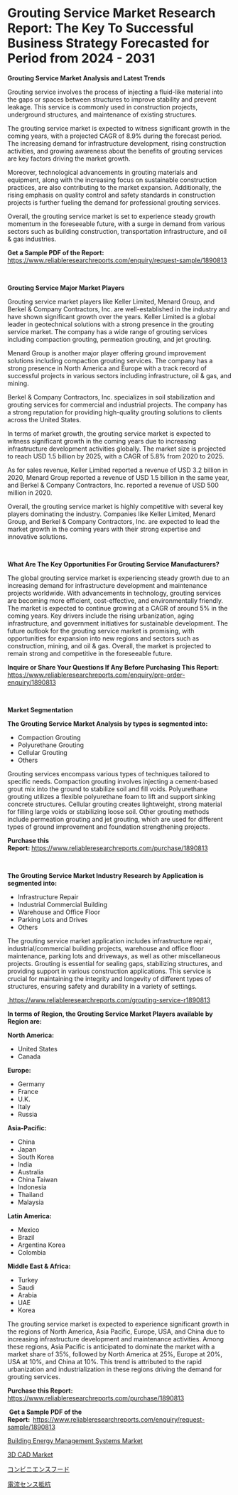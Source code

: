 <p><h1>Grouting Service Market Research Report: The Key To Successful Business Strategy Forecasted for Period from 2024 - 2031</h1></p><p><strong>Grouting Service Market Analysis and Latest Trends</strong></p>
<p><p>Grouting service involves the process of injecting a fluid-like material into the gaps or spaces between structures to improve stability and prevent leakage. This service is commonly used in construction projects, underground structures, and maintenance of existing structures.</p><p>The grouting service market is expected to witness significant growth in the coming years, with a projected CAGR of 8.9% during the forecast period. The increasing demand for infrastructure development, rising construction activities, and growing awareness about the benefits of grouting services are key factors driving the market growth.</p><p>Moreover, technological advancements in grouting materials and equipment, along with the increasing focus on sustainable construction practices, are also contributing to the market expansion. Additionally, the rising emphasis on quality control and safety standards in construction projects is further fueling the demand for professional grouting services.</p><p>Overall, the grouting service market is set to experience steady growth momentum in the foreseeable future, with a surge in demand from various sectors such as building construction, transportation infrastructure, and oil & gas industries.</p></p>
<p><strong>Get a Sample PDF of the Report:&nbsp;</strong> <a href="https://www.reliableresearchreports.com/enquiry/request-sample/1890813">https://www.reliableresearchreports.com/enquiry/request-sample/1890813</a></p>
<p>&nbsp;</p>
<p><strong>Grouting Service Major Market Players</strong></p>
<p><p>Grouting service market players like Keller Limited, Menard Group, and Berkel & Company Contractors, Inc. are well-established in the industry and have shown significant growth over the years. Keller Limited is a global leader in geotechnical solutions with a strong presence in the grouting service market. The company has a wide range of grouting services including compaction grouting, permeation grouting, and jet grouting.</p><p>Menard Group is another major player offering ground improvement solutions including compaction grouting services. The company has a strong presence in North America and Europe with a track record of successful projects in various sectors including infrastructure, oil & gas, and mining.</p><p>Berkel & Company Contractors, Inc. specializes in soil stabilization and grouting services for commercial and industrial projects. The company has a strong reputation for providing high-quality grouting solutions to clients across the United States.</p><p>In terms of market growth, the grouting service market is expected to witness significant growth in the coming years due to increasing infrastructure development activities globally. The market size is projected to reach USD 1.5 billion by 2025, with a CAGR of 5.8% from 2020 to 2025.</p><p>As for sales revenue, Keller Limited reported a revenue of USD 3.2 billion in 2020, Menard Group reported a revenue of USD 1.5 billion in the same year, and Berkel & Company Contractors, Inc. reported a revenue of USD 500 million in 2020.</p><p>Overall, the grouting service market is highly competitive with several key players dominating the industry. Companies like Keller Limited, Menard Group, and Berkel & Company Contractors, Inc. are expected to lead the market growth in the coming years with their strong expertise and innovative solutions.</p></p>
<p>&nbsp;</p>
<p><strong>What Are The Key Opportunities For Grouting Service Manufacturers?</strong></p>
<p><p>The global grouting service market is experiencing steady growth due to an increasing demand for infrastructure development and maintenance projects worldwide. With advancements in technology, grouting services are becoming more efficient, cost-effective, and environmentally friendly. The market is expected to continue growing at a CAGR of around 5% in the coming years. Key drivers include the rising urbanization, aging infrastructure, and government initiatives for sustainable development. The future outlook for the grouting service market is promising, with opportunities for expansion into new regions and sectors such as construction, mining, and oil & gas. Overall, the market is projected to remain strong and competitive in the foreseeable future.</p></p>
<p><strong>Inquire or Share Your Questions If Any Before Purchasing This Report:</strong> <a href="https://www.reliableresearchreports.com/enquiry/pre-order-enquiry/1890813">https://www.reliableresearchreports.com/enquiry/pre-order-enquiry/1890813</a></p>
<p>&nbsp;</p>
<p><strong>Market Segmentation</strong></p>
<p><strong>The Grouting Service Market Analysis by types is segmented into:</strong></p>
<p><ul><li>Compaction Grouting</li><li>Polyurethane Grouting</li><li>Cellular Grouting</li><li>Others</li></ul></p>
<p><p>Grouting services encompass various types of techniques tailored to specific needs. Compaction grouting involves injecting a cement-based grout mix into the ground to stabilize soil and fill voids. Polyurethane grouting utilizes a flexible polyurethane foam to lift and support sinking concrete structures. Cellular grouting creates lightweight, strong material for filling large voids or stabilizing loose soil. Other grouting methods include permeation grouting and jet grouting, which are used for different types of ground improvement and foundation strengthening projects.</p></p>
<p><strong>Purchase this Report:&nbsp;</strong><a href="https://www.reliableresearchreports.com/purchase/1890813">https://www.reliableresearchreports.com/purchase/1890813</a></p>
<p>&nbsp;</p>
<p><strong>The Grouting Service Market Industry Research by Application is segmented into:</strong></p>
<p><ul><li>Infrastructure Repair</li><li>Industrial Commercial Building</li><li>Warehouse and Office Floor</li><li>Parking Lots and Drives</li><li>Others</li></ul></p>
<p><p>The grouting service market application includes infrastructure repair, industrial/commercial building projects, warehouse and office floor maintenance, parking lots and driveways, as well as other miscellaneous projects. Grouting is essential for sealing gaps, stabilizing structures, and providing support in various construction applications. This service is crucial for maintaining the integrity and longevity of different types of structures, ensuring safety and durability in a variety of settings.</p></p>
<p><a href="https://www.reliableresearchreports.com/grouting-service-r1890813">&nbsp;https://www.reliableresearchreports.com/grouting-service-r1890813</a></p>
<p><strong>In terms of Region, the Grouting Service Market Players available by Region are:</strong></p>
<p>
    <p> <strong> North America: </strong>
        <ul>
            <li>United States</li>
            <li>Canada</li>
        </ul>
        </p> 
    <p> <strong> Europe: </strong>
        <ul>
            <li>Germany</li>
            <li>France</li>
            <li>U.K.</li>
            <li>Italy</li>
            <li>Russia</li>
        </ul>
        </p> 
    <p> <strong> Asia-Pacific: </strong>
        <ul>
            <li>China</li>
            <li>Japan</li>
            <li>South Korea</li>
            <li>India</li>
            <li>Australia</li>
            <li>China Taiwan</li>
            <li>Indonesia</li>
            <li>Thailand</li>
            <li>Malaysia</li>
        </ul>
        </p> 
    <p> <strong> Latin America: </strong>
        <ul>
            <li>Mexico</li>
            <li>Brazil</li>
            <li>Argentina Korea</li>
            <li>Colombia</li>
        </ul>
        </p> 
    <p> <strong> Middle East & Africa: </strong>
        <ul>
            <li>Turkey</li>
            <li>Saudi</li>
            <li>Arabia</li>
            <li>UAE</li>
            <li>Korea</li>
        </ul>
    </p>
    </p>
<p><p>The grouting service market is expected to experience significant growth in the regions of North America, Asia Pacific, Europe, USA, and China due to increasing infrastructure development and maintenance activities. Among these regions, Asia Pacific is anticipated to dominate the market with a market share of 35%, followed by North America at 25%, Europe at 20%, USA at 10%, and China at 10%. This trend is attributed to the rapid urbanization and industrialization in these regions driving the demand for grouting services.</p></p>
<p><strong>Purchase this Report: </strong><a href="https://www.reliableresearchreports.com/purchase/1890813">https://www.reliableresearchreports.com/purchase/1890813</a></p>
<p>&nbsp;<strong>Get a Sample PDF of the Report:&nbsp;&nbsp;</strong><a href="https://www.reliableresearchreports.com/enquiry/request-sample/1890813">https://www.reliableresearchreports.com/enquiry/request-sample/1890813</a></p>
<p><strong></strong></p>
<p><p><a href="https://github.com/bushilahore52/Market-Research-Report-List-1/blob/main/building-energy-management-systems-market.md">Building Energy Management Systems Market</a></p><p><a href="https://github.com/khkjaxbn36/Market-Research-Report-List-1/blob/main/3d-cad-market.md">3D CAD Market</a></p><p><a href="https://github.com/decker5351/Market-Research-Report-List-2/blob/main/4727789181509.md">コンビニエンスフード</a></p><p><a href="https://github.com/tubbs463/Market-Research-Report-List-2/blob/main/1807015181510.md">電流センス抵抗</a></p></p>